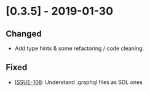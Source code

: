 # [0.3.5] - 2019-01-30

## Changed

- Add type hints & some refactoring / code cleaning.

## Fixed

- [ISSUE-108](https://github.com/dailymotion/tartiflette/issues/108): Understand .graphql files as SDL ones
